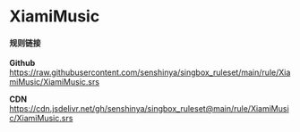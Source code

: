 # XiamiMusic

#### 规则链接

**Github**
https://raw.githubusercontent.com/senshinya/singbox_ruleset/main/rule/XiamiMusic/XiamiMusic.srs

**CDN**
https://cdn.jsdelivr.net/gh/senshinya/singbox_ruleset@main/rule/XiamiMusic/XiamiMusic.srs